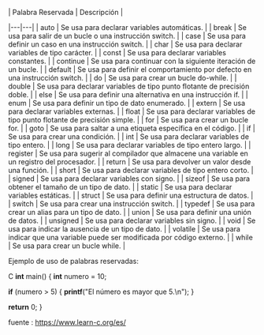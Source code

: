 | Palabra Reservada | Descripción |

|---|---|
| auto | Se usa para declarar variables automáticas. |
| break | Se usa para salir de un bucle o una instrucción switch. |
| case | Se usa para definir un caso en una instrucción switch. |
| char | Se usa para declarar variables de tipo carácter. |
| const | Se usa para declarar variables constantes. |
| continue | Se usa para continuar con la siguiente iteración de un bucle. |
| default | Se usa para definir el comportamiento por defecto en una instrucción switch. |
| do | Se usa para crear un bucle do-while. |
| double | Se usa para declarar variables de tipo punto flotante de precisión doble. |
| else | Se usa para definir una alternativa en una instrucción if. |
| enum | Se usa para definir un tipo de dato enumerado. |
| extern | Se usa para declarar variables externas. |
| float | Se usa para declarar variables de tipo punto flotante de precisión simple. |
| for | Se usa para crear un bucle for. |
| goto | Se usa para saltar a una etiqueta específica en el código. |
| if | Se usa para crear una condición. |
| int | Se usa para declarar variables de tipo entero. |
| long | Se usa para declarar variables de tipo entero largo. |
| register | Se usa para sugerir al compilador que almacene una variable en un registro del procesador. |
| return | Se usa para devolver un valor desde una función. |
| short | Se usa para declarar variables de tipo entero corto. |
| signed | Se usa para declarar variables con signo. |
| sizeof | Se usa para obtener el tamaño de un tipo de dato. |
| static | Se usa para declarar variables estáticas. |
| struct | Se usa para definir una estructura de datos. |
| switch | Se usa para crear una instrucción switch. |
| typedef | Se usa para crear un alias para un tipo de dato. |
| union | Se usa para definir una unión de datos. |
| unsigned | Se usa para declarar variables sin signo. |
| void | Se usa para indicar la ausencia de un tipo de dato. |
| volatile | Se usa para indicar que una variable puede ser modificada por código externo. |
| while | Se usa para crear un bucle while. |

Ejemplo de uso de palabras reservadas:

C
**int** main() {
**int** numero = 10;

**if** (numero > 5) {
**printf**("El número es mayor que 5.\n");
}

**return** 0;
}

fuente : https://www.learn-c.org/es/
